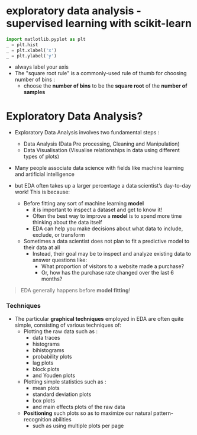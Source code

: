 # exploratory data analysis - supervised learning with scikit-learn

```python
import matlotlib.pyplot as plt
_ = plt.hist
_ = plt.xlabel('x')
_ = plt.ylabel('y')
```

- always label your axis
- The "square root rule" is a commonly-used rule of thumb for choosing number of bins :
    - choose the __number of bins__ to be the __square root__ of the __number of samples__


# Exploratory Data Analysis?
- Exploratory Data Analysis involves two fundamental steps :
    - Data Analysis (Data Pre processing, Cleaning and Manipulation)
    - Data Visualisation (Visualise relationships in data using different types of plots)

- Many people associate data science with fields like machine learning and artificial intelligence
- but EDA often takes up a larger percentage a data scientist’s day-to-day work! This is because:
    - Before fitting any sort of machine learning __model__
        - it is important to inspect a dataset and get to know it!
        - Often the best way to improve a __model__ is to spend more time thinking about the data itself
        - EDA can help you make decisions about what data to include, exclude, or transform
    - Sometimes a data scientist does not plan to fit a predictive model to their data at all
        - Instead, their goal may be to inspect and analyze existing data to answer questions like:
            - What proportion of visitors to a website made a purchase?
            - Or, how has the purchase rate changed over the last 6 months?
> EDA generally happens before __model fitting__!

### Techniques 
- The particular __graphical techniques__ employed in EDA are often quite simple, consisting of various techniques of:
    - Plotting the raw data such as :
        - data traces
        - histograms
        - bihistograms
        - probability plots
        - lag plots
        - block plots
        - and Youden plots
    - Plotting simple statistics such as :
        - mean plots
        - standard deviation plots
        - box plots
        - and main effects plots of the raw data
    - __Positioning__ such plots so as to maximize our natural pattern-recognition abilities
        - such as using multiple plots per page
